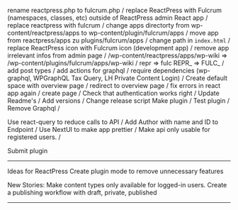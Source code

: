 rename reactpress.php to fulcrum.php /
replace ReactPress with Fulcrum (namespaces, classes, etc) outside of ReactPress admin React app /
replace reactpress with fulcrum /
change apps directorty from wp-content/reactpress/apps to wp-content/plugin/fulcrum/apps /
move app from reactpress/apps zu plugins/fulcrum/apps /
change path in `index.html` /
replace ReactPress icon with Fulcrum icon (development app) /
remove app irrelevant infos from admin page /
/wp-content/reactpress/apps/wp-wiki => /wp-content/plugins/fulcrum/apps/wp-wiki /
repr => fulc
REPR\_ => FULC\_ /
add post types /
add actions for graphql /
require dependencies (wp-graphql, WPGraphQL Tax Query, LH Private Content Login) /
Create default space with overview page /
redirect to overview page /
fix errors in react app again /
create page /
Check that authentication works right /
Update Readme's /
Add versions /
Change release script
Make plugin /
Test plugin /
Remove Graphql /

Use react-query to reduce calls to API /
Add Author with name and ID to Endpoint /
Use NextUI to make app prettier /
Make api only usable for registered users. /

Submit plugin

---

Ideas for ReactPress
Create plugin mode to remove unnecessary features

New Stories:
Make content types only available for logged-in users.
Create a publishing workflow with draft, private, published

---
